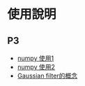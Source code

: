 # 使用說明

## P3
+ [numpy 使用1](https://www.w3schools.com/python/numpy_creating_arrays.asp)
+ [numpy 使用2](https://www.brilliantcode.net/1062/numpy-tutorial-basic-operations/)
+ [Gaussian filter的概念](https://medium.com/@bob800530/python-gaussian-filter-%E6%A6%82%E5%BF%B5%E8%88%87%E5%AF%A6%E4%BD%9C-676aac52ea17)